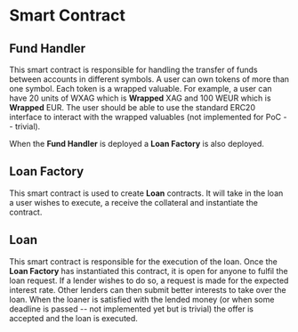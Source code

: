 # Smart Contract

## Fund Handler

This smart contract is responsible for handling the transfer of funds between accounts in different symbols. A user can own tokens of more than one symbol. Each token is a wrapped valuable. For example, a user can have 20 units of WXAG which is **Wrapped** XAG and 100 WEUR which is **Wrapped** EUR. The user should be able to use the standard ERC20 interface to interact with the wrapped valuables (not implemented for PoC -- trivial).

When the **Fund Handler** is deployed a **Loan Factory** is also deployed.

## Loan Factory

This smart contract is used to create **Loan** contracts. It will take in the loan a user wishes to execute, a receive the collateral and instantiate the contract.

## Loan

This smart contract is responsible for the execution of the loan. Once the **Loan Factory** has instantiated this contract, it is open for anyone to fulfil the loan request. If a lender wishes to do so, a request is made for the expected interest rate. Other lenders can then submit better interests to take over the loan. When the loaner is satisfied with the lended money (or when some deadline is passed -- not implemented yet but is trivial) the offer is accepted and the loan is executed.
